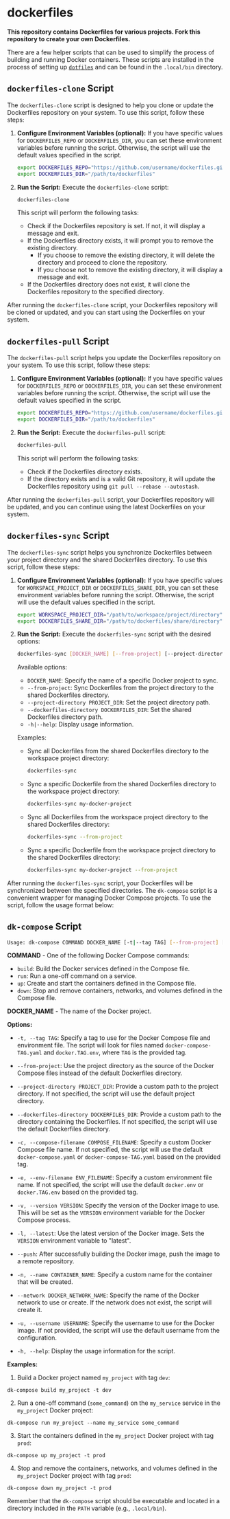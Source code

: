 # dockerfiles

**This repository contains Dockerfiles for various projects. Fork this repository to create your own Dockerfiles.**

There are a few helper scripts that can be used to simplify the process of building and running Docker containers. These scripts are installed in the process of setting up [`dotfiles`](https://dotfiles.entelecheia.ai/) and can be found in the `.local/bin` directory.

## `dockerfiles-clone` Script

The `dockerfiles-clone` script is designed to help you clone or update the Dockerfiles repository on your system. To use this script, follow these steps:

1. **Configure Environment Variables (optional):**
   If you have specific values for `DOCKERFILES_REPO` or `DOCKERFILES_DIR`, you can set these environment variables before running the script. Otherwise, the script will use the default values specified in the script.

   ```bash
   export DOCKERFILES_REPO="https://github.com/username/dockerfiles.git"
   export DOCKERFILES_DIR="/path/to/dockerfiles"
   ```

2. **Run the Script:**
   Execute the `dockerfiles-clone` script:

   ```bash
   dockerfiles-clone
   ```

   This script will perform the following tasks:

   - Check if the Dockerfiles repository is set. If not, it will display a message and exit.
   - If the Dockerfiles directory exists, it will prompt you to remove the existing directory.
     - If you choose to remove the existing directory, it will delete the directory and proceed to clone the repository.
     - If you choose not to remove the existing directory, it will display a message and exit.
   - If the Dockerfiles directory does not exist, it will clone the Dockerfiles repository to the specified directory.

After running the `dockerfiles-clone` script, your Dockerfiles repository will be cloned or updated, and you can start using the Dockerfiles on your system.

## `dockerfiles-pull` Script

The `dockerfiles-pull` script helps you update the Dockerfiles repository on your system. To use this script, follow these steps:

1. **Configure Environment Variables (optional):**
   If you have specific values for `DOCKERFILES_REPO` or `DOCKERFILES_DIR`, you can set these environment variables before running the script. Otherwise, the script will use the default values specified in the script.

   ```bash
   export DOCKERFILES_REPO="https://github.com/username/dockerfiles.git"
   export DOCKERFILES_DIR="/path/to/dockerfiles"
   ```

2. **Run the Script:**
   Execute the `dockerfiles-pull` script:

   ```bash
   dockerfiles-pull
   ```

   This script will perform the following tasks:

   - Check if the Dockerfiles directory exists.
   - If the directory exists and is a valid Git repository, it will update the Dockerfiles repository using `git pull --rebase --autostash`.

After running the `dockerfiles-pull` script, your Dockerfiles repository will be updated, and you can continue using the latest Dockerfiles on your system.

## `dockerfiles-sync` Script

The `dockerfiles-sync` script helps you synchronize Dockerfiles between your project directory and the shared Dockerfiles directory. To use this script, follow these steps:

1. **Configure Environment Variables (optional):**
   If you have specific values for `WORKSPACE_PROJECT_DIR` or `DOCKERFILES_SHARE_DIR`, you can set these environment variables before running the script. Otherwise, the script will use the default values specified in the script.

   ```bash
   export WORKSPACE_PROJECT_DIR="/path/to/workspace/project/directory"
   export DOCKERFILES_SHARE_DIR="/path/to/dockerfiles/share/directory"
   ```

2. **Run the Script:**
   Execute the `dockerfiles-sync` script with the desired options:

   ```bash
   dockerfiles-sync [DOCKER_NAME] [--from-project] [--project-directory PROJECT_DIR] [--dockerfiles-directory DOCKERFILES_DIR] [-h|--help]
   ```

   Available options:

   - `DOCKER_NAME`: Specify the name of a specific Docker project to sync.
   - `--from-project`: Sync Dockerfiles from the project directory to the shared Dockerfiles directory.
   - `--project-directory PROJECT_DIR`: Set the project directory path.
   - `--dockerfiles-directory DOCKERFILES_DIR`: Set the shared Dockerfiles directory path.
   - `-h|--help`: Display usage information.

   Examples:

   - Sync all Dockerfiles from the shared Dockerfiles directory to the workspace project directory:

     ```bash
     dockerfiles-sync
     ```

   - Sync a specific Dockerfile from the shared Dockerfiles directory to the workspace project directory:

     ```bash
     dockerfiles-sync my-docker-project
     ```

   - Sync all Dockerfiles from the workspace project directory to the shared Dockerfiles directory:

     ```bash
     dockerfiles-sync --from-project
     ```

   - Sync a specific Dockerfile from the workspace project directory to the shared Dockerfiles directory:

     ```bash
     dockerfiles-sync my-docker-project --from-project
     ```

After running the `dockerfiles-sync` script, your Dockerfiles will be synchronized between the specified directories.
The `dk-compose` script is a convenient wrapper for managing Docker Compose projects. To use the script, follow the usage format below:

## `dk-compose` Script

```bash
Usage: dk-compose COMMAND DOCKER_NAME [-t|--tag TAG] [--from-project] [--project-directory PROJECT_DIR] [--dockerfiles-directory DOCKERFILES_DIR] [-c|--compose-filename COMPOSE_FILENAME] [-e|--env-filename ENV_FILENAME] [-v|--version VERSION] [-l|--latest] [--push] [-n|--name CONTAINER_NAME] [--network DOCKER_NETWORK_NAME] [-u|--username USERNAME] [-h|--help]
```

**COMMAND** - One of the following Docker Compose commands:

- `build`: Build the Docker services defined in the Compose file.
- `run`: Run a one-off command on a service.
- `up`: Create and start the containers defined in the Compose file.
- `down`: Stop and remove containers, networks, and volumes defined in the Compose file.

**DOCKER_NAME** - The name of the Docker project.

**Options:**

- `-t, --tag TAG`: Specify a tag to use for the Docker Compose file and environment file. The script will look for files named `docker-compose-TAG.yaml` and `docker.TAG.env`, where `TAG` is the provided tag.

- `--from-project`: Use the project directory as the source of the Docker Compose files instead of the default Dockerfiles directory.

- `--project-directory PROJECT_DIR`: Provide a custom path to the project directory. If not specified, the script will use the default project directory.

- `--dockerfiles-directory DOCKERFILES_DIR`: Provide a custom path to the directory containing the Dockerfiles. If not specified, the script will use the default Dockerfiles directory.

- `-c, --compose-filename COMPOSE_FILENAME`: Specify a custom Docker Compose file name. If not specified, the script will use the default `docker-compose.yaml` or `docker-compose-TAG.yaml` based on the provided tag.

- `-e, --env-filename ENV_FILENAME`: Specify a custom environment file name. If not specified, the script will use the default `docker.env` or `docker.TAG.env` based on the provided tag.

- `-v, --version VERSION`: Specify the version of the Docker image to use. This will be set as the `VERSION` environment variable for the Docker Compose process.

- `-l, --latest`: Use the latest version of the Docker image. Sets the `VERSION` environment variable to "latest".

- `--push`: After successfully building the Docker image, push the image to a remote repository.

- `-n, --name CONTAINER_NAME`: Specify a custom name for the container that will be created.

- `--network DOCKER_NETWORK_NAME`: Specify the name of the Docker network to use or create. If the network does not exist, the script will create it.

- `-u, --username USERNAME`: Specify the username to use for the Docker image. If not provided, the script will use the default username from the configuration.

- `-h, --help`: Display the usage information for the script.

**Examples:**

1. Build a Docker project named `my_project` with tag `dev`:

```
dk-compose build my_project -t dev
```

2. Run a one-off command (`some_command`) on the `my_service` service in the `my_project` Docker project:

```
dk-compose run my_project --name my_service some_command
```

3. Start the containers defined in the `my_project` Docker project with tag `prod`:

```
dk-compose up my_project -t prod
```

4. Stop and remove the containers, networks, and volumes defined in the `my_project` Docker project with tag `prod`:

```
dk-compose down my_project -t prod
```

Remember that the `dk-compose` script should be executable and located in a directory included in the `PATH` variable (e.g., `.local/bin`).
